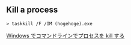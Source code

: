 ## Kill a process

```
> taskkill /F /IM (hogehoge).exe
```

[Windows でコマンドラインでプロセスを kill する](http://d.hatena.ne.jp/yohei-a/20090911/1252644040)
